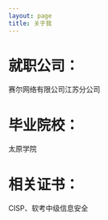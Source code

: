 ```yaml
---
layout: page
title: 关于我
---
```


# [](#header-1)就职公司：

赛尔网络有限公司江苏分公司

# [](#header-1)毕业院校：

太原学院

# [](#header-1)相关证书：

CISP、软考中级信息安全

